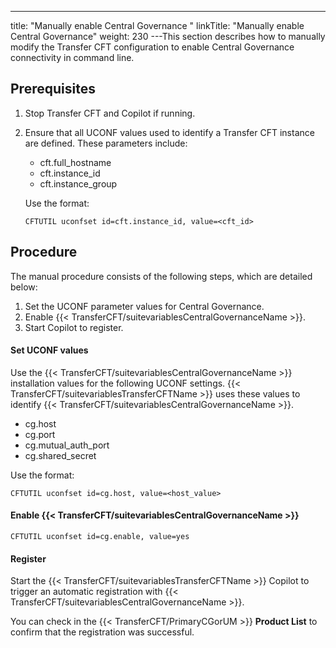 ---
title: "Manually enable Central Governance "
linkTitle: "Manually enable Central Governance"
weight: 230
---This section describes how to manually modify the Transfer CFT configuration to enable Central Governance connectivity in command line.

## Prerequisites

1. Stop Transfer CFT and Copilot if running.
1. Ensure that all UCONF values used to identify a Transfer CFT instance are defined. These parameters include:
    *   cft.full_hostname
    *   cft.instance_id
    *   cft.instance_group

      
    Use the format:  
    ```
    CFTUTIL uconfset id=cft.instance_id, value=<cft_id>
    ```

## Procedure

The manual procedure consists of the following steps, which are detailed below:

1. Set the UCONF parameter values for Central Governance.
1. Enable {{< TransferCFT/suitevariablesCentralGovernanceName >}}.
1. Start Copilot to register.

#### Set UCONF values

Use the {{< TransferCFT/suitevariablesCentralGovernanceName  >}} installation values for the following UCONF settings. {{< TransferCFT/suitevariablesTransferCFTName  >}} uses these values to identify {{< TransferCFT/suitevariablesCentralGovernanceName  >}}.

* cg.host
* cg.port
* cg.mutual_auth_port
* cg.shared_secret

Use the format:

```
CFTUTIL uconfset id=cg.host, value=<host_value>
```

#### Enable {{< TransferCFT/suitevariablesCentralGovernanceName  >}}

```
CFTUTIL uconfset id=cg.enable, value=yes
```

#### Register

Start the {{< TransferCFT/suitevariablesTransferCFTName  >}} Copilot to trigger an automatic registration with {{< TransferCFT/suitevariablesCentralGovernanceName  >}}.

You can check in the {{< TransferCFT/PrimaryCGorUM  >}} **Product List** to confirm that the registration was successful.
